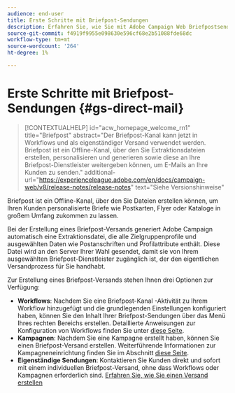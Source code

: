 ```yaml
---
audience: end-user
title: Erste Schritte mit Briefpost-Sendungen
description: Erfahren Sie, wie Sie mit Adobe Campaign Web Briefpostsendungen erstellen und senden.
source-git-commit: f4919f9955e098630e596cf68e2b51088fde68dc
workflow-type: tm+mt
source-wordcount: '264'
ht-degree: 1%

---
```



# Erste Schritte mit Briefpost-Sendungen {#gs-direct-mail}

>[!CONTEXTUALHELP]
>id="acw_homepage_welcome_rn1"
>title="Briefpost"
>abstract="Der Briefpost-Kanal kann jetzt in Workflows und als eigenständiger Versand verwendet werden. Briefpost ist ein Offline-Kanal, über den Sie Extraktionsdateien erstellen, personalisieren und generieren sowie diese an Ihre Briefpost-Dienstleister weitergeben können, um E-Mails an Ihre Kunden zu senden."
>additional-url="https://experienceleague.adobe.com/en/docs/campaign-web/v8/release-notes/release-notes" text="Siehe Versionshinweise"


Briefpost ist ein Offline-Kanal, über den Sie Dateien erstellen können, um Ihren Kunden personalisierte Briefe wie Postkarten, Flyer oder Kataloge in großem Umfang zukommen zu lassen.

Bei der Erstellung eines Briefpost-Versands generiert Adobe Campaign automatisch eine Extraktionsdatei, die alle Zielgruppenprofile und ausgewählten Daten wie Postanschriften und Profilattribute enthält. Diese Datei wird an den Server Ihrer Wahl gesendet, damit sie von Ihrem ausgewählten Briefpost-Dienstleister zugänglich ist, der den eigentlichen Versandprozess für Sie handhabt.

Zur Erstellung eines Briefpost-Versands stehen Ihnen drei Optionen zur Verfügung:

* **Workflows**: Nachdem Sie eine Briefpost-Kanal -Aktivität zu Ihrem Workflow hinzugefügt und die grundlegenden Einstellungen konfiguriert haben, können Sie den Inhalt Ihrer Briefpost-Sendungen über das Menü Ihres rechten Bereichs erstellen. Detaillierte Anweisungen zur Konfiguration von Workflows finden Sie unter [diese Seite](../workflows/gs-workflow-creation.md).
* **Kampagnen**: Nachdem Sie eine Kampagne erstellt haben, können Sie einen Briefpost-Versand erstellen. Weiterführende Informationen zur Kampagneneinrichtung finden Sie im Abschnitt [diese Seite](../campaigns/gs-campaigns.md).
* **Eigenständige Sendungen**: Kontaktieren Sie Kunden direkt und sofort mit einem individuellen Briefpost-Versand, ohne dass Workflows oder Kampagnen erforderlich sind. [Erfahren Sie, wie Sie einen Versand erstellen](../msg/gs-deliveries.md)

<!--
<table style="table-layout:fixed"><tr style="border: 0;">
<td>
<a href="create-push.md">
<img alt="Lead" src="assets/do-not-localize/push_create.jpeg">
</a>
<div><a href="create-push.md"><strong>Create a push delivery</strong>
</div>
<p>
</td>
<td>
<a href="content-push.md">
<img alt="Infrequent" src="assets/do-not-localize/push_design.jpeg">
</a>
<div>
<a href="content-push.md"><strong>Design a push delivery<strong></strong></a>
</div>
<p></td>
<td>
<a href="send-push.md">
<img alt="Validation" src="assets/do-not-localize/push_send.jpeg">
</a>
<div>
<a href="send-push.md"><strong>Send a push delivery</strong></a>
</div>
<p>
</td>
<td>
<a href="send-push.md">
<img alt="Validation" src="assets/do-not-localize/push_report.jpeg">
</a>
<div>
<a href="send-push.md"><strong>Push delivery report</strong></a>
</div>
<p>
</td>
</tr></table>
-->
